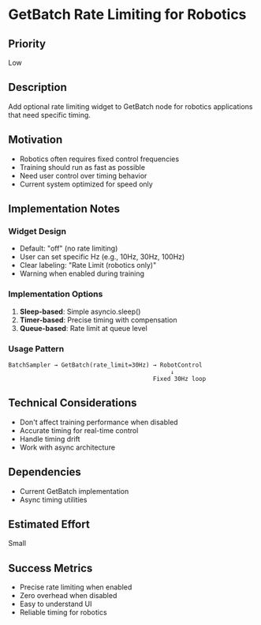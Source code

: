 # GetBatch Rate Limiting for Robotics

## Priority
Low

## Description
Add optional rate limiting widget to GetBatch node for robotics applications that need specific timing.

## Motivation
- Robotics often requires fixed control frequencies
- Training should run as fast as possible
- Need user control over timing behavior
- Current system optimized for speed only

## Implementation Notes
### Widget Design
- Default: "off" (no rate limiting)
- User can set specific Hz (e.g., 10Hz, 30Hz, 100Hz)
- Clear labeling: "Rate Limit (robotics only)"
- Warning when enabled during training

### Implementation Options
1. **Sleep-based**: Simple asyncio.sleep()
2. **Timer-based**: Precise timing with compensation
3. **Queue-based**: Rate limit at queue level

### Usage Pattern
```
BatchSampler → GetBatch(rate_limit=30Hz) → RobotControl
                                              ↓
                                         Fixed 30Hz loop
```

## Technical Considerations
- Don't affect training performance when disabled
- Accurate timing for real-time control
- Handle timing drift
- Work with async architecture

## Dependencies
- Current GetBatch implementation
- Async timing utilities

## Estimated Effort
Small

## Success Metrics
- Precise rate limiting when enabled
- Zero overhead when disabled
- Easy to understand UI
- Reliable timing for robotics